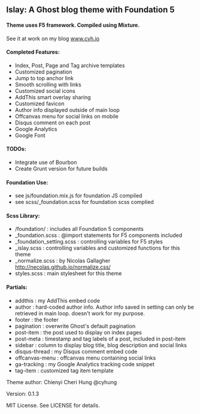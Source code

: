 ## Islay: A Ghost blog theme with Foundation 5

#### Theme uses F5 framework. Compiled using Mixture.

See it at work on my blog www.cyh.io

#### Completed Features:

* Index, Post, Page and Tag archive templates
* Customized pagination
* Jump to top anchor link
* Smooth scrolling with links
* Customized social icons
* AddThis smart overlay sharing
* Customized favicon
* Author info displayed outside of main loop
* Offcanvas menu for social links on mobile
* Disqus comment on each post
* Google Analytics
* Google Font

#### TODOs:

* Integrate use of Bourbon
* Create Grunt version for future builds

#### Foundation Use:

* see js/foundation.mix.js for foundation JS compiled
* see scss/_foundation.scss for foundation scss complied

#### Scss Library:

* /foundation/ : includes all Foundation 5 components
* _foundation.scss : @import statements for F5 components included
* _foundation_setting.scss : controlling variables for F5 styles 
* _islay.scss : controlling variables and customized functions for this theme
* _normalize.scss : by Nicolas Gallagher http://necolas.github.io/normalize.css/
* styles.scss : main stylesheet for this theme

#### Partials:

* addthis : my AddThis embed code
* author : hard-coded author info. Author info saved in setting can only be retrieved in main loop. doesn't work for my purpose.
* footer : the footer
* pagination : overwrite Ghost's default pagination
* post-item : the post used to display on index pages
* post-meta : timestamp and tag labels of a post, included in post-item
* sidebar : column to display blog title, blog description and social links
* disqus-thread : my Disqus comment embed code
* offcanvas-menu : offcanvas menu containing social links
* ga-tracking : my Google Analytics tracking code snippet
* tag-item : customized tag item template

Theme author: Chienyi Cheri Hung @cyhung

Version: 0.1.3

MIT License. See LICENSE for details.


